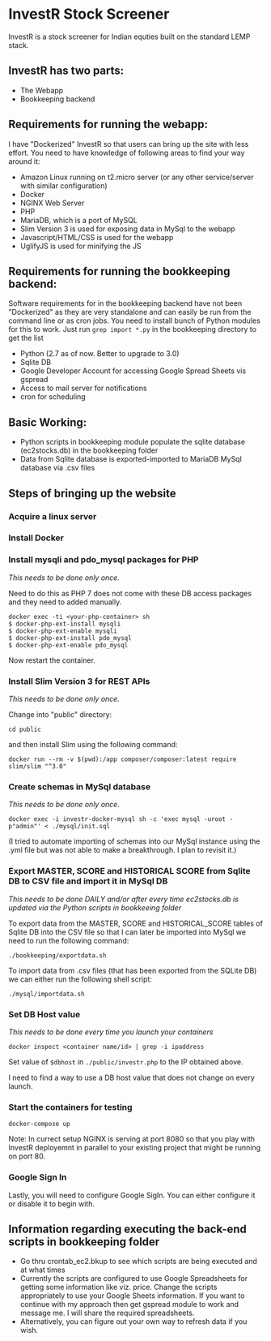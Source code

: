 # InvestR Stock Screener

InvestR is a stock screener for Indian equties built on the standard LEMP stack.

## InvestR has two parts: 
- The Webapp
- Bookkeeping backend

## Requirements for running the webapp:
I have "Dockerized" InvestR so that users can bring up the site with less effort. You need to have knowledge of following areas to find your way around it:

- Amazon Linux running on t2.micro server (or any other service/server with similar configuration)
- Docker
- NGINX Web Server
- PHP
- MariaDB, which is a port of MySQL
- Slim Version 3 is used for exposing data in MySql to the webapp
- Javascript/HTML/CSS is used for the webapp
- UglifyJS is used for minifying the JS

## Requirements for running the bookkeeping backend:
Software requirements for in the bookkeeping backend have not been "Dockerized" as they are very standalone and can easily be run from the command line or as cron jobs. You need to install bunch of Python modules for this to work. Just run `grep import *.py` in the bookkeeping directory to get the list

- Python (2.7 as of now. Better to upgrade to 3.0)
- Sqlite DB
- Google Developer Account for accessing Google Spread Sheets vis gspread
- Access to mail server for notifications
- cron for scheduling

## Basic Working:
- Python scripts in bookkeeping module populate the sqlite database (ec2stocks.db) in the bookkeeping folder
- Data from Sqlite database is exported-imported to MariaDB MySql database via .csv files

## Steps of bringing up the website

### Acquire a linux server
### Install Docker
### Install mysqli and pdo_mysql packages for PHP
*This needs to be done only once.*

Need to do this as PHP 7 does not come with these DB access packages and they need to added manually.

```
docker exec -ti <your-php-container> sh
$ docker-php-ext-install mysqli
$ docker-php-ext-enable mysqli
$ docker-php-ext-install pdo_mysql
$ docker-php-ext-enable pdo_mysql 
```

Now restart the container.

### Install Slim Version 3 for REST APIs
*This needs to be done only once.*

Change into "public" directory: 

`cd public`

and then install Slim using the following command:

`docker run --rm -v $(pwd):/app composer/composer:latest require slim/slim "^3.0"`

### Create schemas in MySql database
*This needs to be done only once.*

`docker exec -i investr-docker-mysql sh -c 'exec mysql -uroot -p"admin"' < ./mysql/init.sql`

(I tried to automate importing of schemas into our MySql instance using the .yml file but was not able to make a breakthrough. I plan to revisit it.)

### Export MASTER, SCORE and HISTORICAL SCORE from Sqlite DB to CSV file and import it in MySql DB
*This needs to be done DAILY and/or after every time ec2stocks.db is updated via the Python scripts in bookkeeing folder*

To export data from the MASTER, SCORE and HISTORICAL_SCORE tables of Sqlite DB into the CSV file so that I can later be imported into MySql we need to run the following command:

`./bookkeeping/exportdata.sh`

To import data from .csv files (that has been exported from the SQLite DB) we can either run the following shell script:

`./mysql/importdata.sh`

### Set DB Host value
*This needs to be done every time you launch your containers*

`docker inspect <container name/id> | grep -i ipaddress`

Set value of `$dbhost` in `./public/investr.php` to the IP obtained above. 

I need to find a way to use a DB host value that does not change on every launch.

### Start the containers for testing

`docker-compose up`

Note: In currect setup NGINX is serving at port 8080 so that you play with InvestR deployemnt in parallel to your existing project that might be running on port 80.

### Google Sign In

Lastly, you will need to configure Google SigIn. You can either configure it or disable it to begin with.

## Information regarding executing the back-end scripts in bookkeeping folder

- Go thru crontab_ec2.bkup to see which scripts are being executed and at what times
- Currently the scripts are configured to use Google Spreadsheets for getting some information like viz. price. Change the scripts appropriately to use your Google Sheets information. If you want to continue with my approach then get gspread module to work and message me. I will share the required spreadsheets.
- Alternatively, you can figure out your own way to refresh data if you wish.
